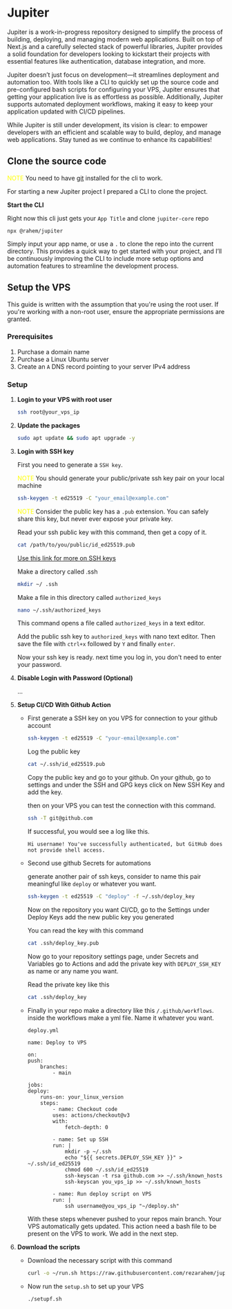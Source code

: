 # Jupiter

Jupiter is a work-in-progress repository designed to simplify the process of building, deploying, and managing modern web applications. Built on top of Next.js and a carefully selected stack of powerful libraries, Jupiter provides a solid foundation for developers looking to kickstart their projects with essential features like authentication, database integration, and more.

Jupiter doesn’t just focus on development—it streamlines deployment and automation too. With tools like a CLI to quickly set up the source code and pre-configured bash scripts for configuring your VPS, Jupiter ensures that getting your application live is as effortless as possible. Additionally, Jupiter supports automated deployment workflows, making it easy to keep your application updated with CI/CD pipelines.

While Jupiter is still under development, its vision is clear: to empower developers with an efficient and scalable way to build, deploy, and manage web applications. Stay tuned as we continue to enhance its capabilities!

## Clone the source code

<span style="color: yellow;">NOTE</span> You need to have [git](https://git-scm.com/downloads) installed for the cli to work.

For starting a new Jupiter project I prepared a CLI to clone the project.

**Start the CLI**

Right now this cli just gets your `App Title` and clone `jupiter-core` repo

```
npx @rahem/jupiter
```

Simply input your app name, or use a `.` to clone the repo into the current directory. This provides a quick way to get started with your project, and I’ll be continuously improving the CLI to include more setup options and automation features to streamline the development process.

## Setup the VPS

This guide is written with the assumption that you're using the root user. If you're working with a non-root user, ensure the appropriate permissions are granted.

### Prerequisites

1. Purchase a domain name
2. Purchase a Linux Ubuntu server
3. Create an `A` DNS record pointing to your server IPv4 address

### Setup

1. **Login to your VPS with root user**

   ```bash
   ssh root@your_vps_ip
   ```

2. **Update the packages**

   ```bash
   sudo apt update && sudo apt upgrade -y
   ```

3. **Login with SSH key**

   First you need to generate a `SSH key`.

   <span style="color: yellow;">NOTE</span> You should generate your public/private ssh key pair on your local machine

   ```bash
   ssh-keygen -t ed25519 -C "your_email@example.com"
   ```

   <span style="color: yellow;">NOTE</span> Consider the public key has a `.pub` extension. You can safely share this key, but never ever expose your private key.

   Read your ssh public key with this command, then get a copy of it.

   ```bash
   cat /path/to/you/public/id_ed25519.pub
   ```

   [Use this link for more on SSH keys](https://docs.github.com/en/authentication/connecting-to-github-with-ssh/generating-a-new-ssh-key-and-adding-it-to-the-ssh-agent)

   Make a directory called .ssh

   ```bash
   mkdir ~/ .ssh
   ```

   Make a file in this directory called `authorized_keys`

   ```bash
   nano ~/.ssh/authorized_keys
   ```

   This command opens a file called `authorized_keys` in a text editor.

   Add the public ssh key to `authorized_keys` with nano text editor. Then save the file with `ctrl+x` followed by `Y` and finally `enter`.

   Now your ssh key is ready. next time you log in, you don't need to enter your password.

4. **Disable Login with Password (Optional)**

   ...

5. **Setup CI/CD With Github Action**

   - First generate a SSH key on you VPS for connection to your github account

     ```bash
     ssh-keygen -t ed25519 -C "your-email@example.com"
     ```

     Log the public key

     ```bash
     cat ~/.ssh/id_ed25519.pub
     ```

     Copy the public key and go to your github.
     On your github, go to settings and under the SSH and GPG keys click on New SSH Key and add the key.

     then on your VPS you can test the connection with this command.

     ```bash
     ssh -T git@github.com
     ```

     If successful, you would see a log like this.

     `Hi username! You've successfully authenticated, but GitHub does not provide shell access.`

   - Second use github Secrets for automations

     generate another pair of ssh keys, consider to name this pair meaningful like `deploy` or whatever you want.

     ```bash
     ssh-keygen -t ed25519 -C "deploy" -f ~/.ssh/deploy_key
     ```

     Now on the repository you want CI/CD, go to the Settings under Deploy Keys add the new public key you generated

     You can read the key with this command

     ```bash
     cat .ssh/deploy_key.pub
     ```

     Now go to your repository settings page, under Secrets and Variables go to Actions and add the private key with `DEPLOY_SSH_KEY` as name or any name you want.

     Read the private key like this

     ```bash
     cat .ssh/deploy_key
     ```

   - Finally in your repo make a directory like this `/.github/workflows`. inside the workflows make a yml file. Name it whatever you want.

     `deploy.yml`

     ```
     name: Deploy to VPS

     on:
     push:
         branches:
             - main

     jobs:
     deploy:
         runs-on: your_linux_version
         steps:
             - name: Checkout code
             uses: actions/checkout@v3
             with:
                 fetch-depth: 0

             - name: Set up SSH
             run: |
                 mkdir -p ~/.ssh
                 echo "${{ secrets.DEPLOY_SSH_KEY }}" > ~/.ssh/id_ed25519
                 chmod 600 ~/.ssh/id_ed25519
                 ssh-keyscan -t rsa github.com >> ~/.ssh/known_hosts
                 ssh-keyscan you_vps_ip >> ~/.ssh/known_hosts

             - name: Run deploy script on VPS
             run: |
                 ssh username@you_vps_ip "~/deploy.sh"
     ```

     With these steps whenever pushed to your repos main branch. Your VPS automatically gets updated.
     This action need a bash file to be present on the VPS to work. We add in the next step.

6. **Download the scripts**

   - Download the necessary script with this command

     ```bash
     curl -o ~/run.sh https://raw.githubusercontent.com/rezarahem/jupiter-core/refs/heads/sh/run.sh && chmod +x ~/run.sh && ~/run.sh
     ```

   - Now run the `setup.sh` to set up your VPS

     ```bash
     ./setupf.sh
     ```
